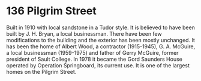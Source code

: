 # 136 Pilgrim Street

Built in 1910 with local sandstone in a Tudor style. It is believed to have been built by J. H. Bryan, a local businessman. There have been few modifications to the building and the exterior has been mostly unchanged. It has been the home of Albert Wood, a contractor (1915-1945), G. A. McGuire, a local businessman (1959-1975) and father of Gerry McGuire, former president of Sault College. In 1978 it became the Gord Saunders House operated by Operation Springboard, its current use. It is one of the largest homes on the Pilgrim Street.

